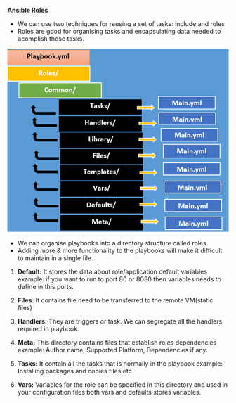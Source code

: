 **Ansible Roles**

- We can use two techniques for reusing a set of tasks: include and roles
- Roles are good for organising tasks and encapsulating data needed to acomplish those tasks.

![Alt-text](https://github.com/herrry107/ansible/blob/main/images/ansible-roles.png)

- We can organise playbooks into a directory structure called roles.
- Adding more & more functionality to the playbooks will make it difficult to maintain in a single file.

1) **Default:** It stores the data about role/application default variables example: if you want to run to port 80 or 8080 then variables needs to define in this ports.

2) **Files:** It contains file need to be transferred to the remote VM(static files)

3) **Handlers:** They are triggers or task. We can segregate all the handlers required in playbook.

4) **Meta:** This directory contains files that establish roles dependencies example: Author name, Supported Platform, Dependencies if any.

5) **Tasks:** It contain all the tasks that is normally in the playbook example: Installing packages and copies files etc.

6) **Vars:** Variables for the role can be specified in this directory and used in your configuration files both vars and defaults stores variables.
